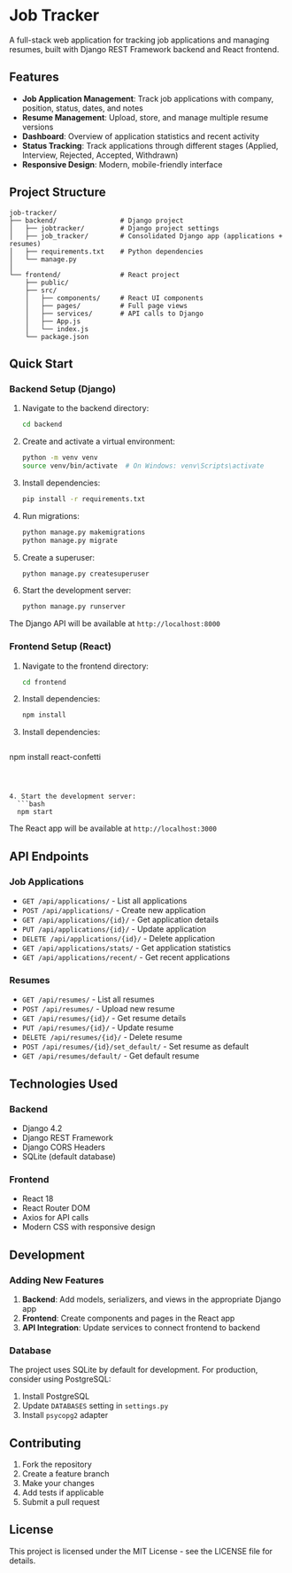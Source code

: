 # Job Tracker

A full-stack web application for tracking job applications and managing resumes, built with Django REST Framework backend and React frontend.

## Features

- **Job Application Management**: Track job applications with company, position, status, dates, and notes
- **Resume Management**: Upload, store, and manage multiple resume versions
- **Dashboard**: Overview of application statistics and recent activity
- **Status Tracking**: Track applications through different stages (Applied, Interview, Rejected, Accepted, Withdrawn)
- **Responsive Design**: Modern, mobile-friendly interface

## Project Structure

```
job-tracker/
├── backend/                # Django project
│   ├── jobtracker/         # Django project settings
│   ├── job_tracker/        # Consolidated Django app (applications + resumes)
│   ├── requirements.txt    # Python dependencies
│   └── manage.py
│
└── frontend/               # React project
    ├── public/
    ├── src/
    │   ├── components/     # React UI components
    │   ├── pages/          # Full page views
    │   ├── services/       # API calls to Django
    │   ├── App.js
    │   └── index.js
    └── package.json
```

## Quick Start

### Backend Setup (Django)

1. Navigate to the backend directory:
   ```bash
   cd backend
   ```

2. Create and activate a virtual environment:
   ```bash
   python -m venv venv
   source venv/bin/activate  # On Windows: venv\Scripts\activate
   ```

3. Install dependencies:
   ```bash
   pip install -r requirements.txt
   ```

4. Run migrations:
   ```bash
   python manage.py makemigrations
   python manage.py migrate
   ```

5. Create a superuser:
   ```bash
   python manage.py createsuperuser
   ```

6. Start the development server:
   ```bash
   python manage.py runserver
   ```

The Django API will be available at `http://localhost:8000`

### Frontend Setup (React)

1. Navigate to the frontend directory:
   ```bash
   cd frontend
   ```

2. Install dependencies:
   ```bash
   npm install
   ```
3. Install dependencies:
   ```bash
 npm install react-confetti  
 ```
  


4. Start the development server:
   ```bash
   npm start
   ```

   

The React app will be available at `http://localhost:3000`

## API Endpoints

### Job Applications
- `GET /api/applications/` - List all applications
- `POST /api/applications/` - Create new application
- `GET /api/applications/{id}/` - Get application details
- `PUT /api/applications/{id}/` - Update application
- `DELETE /api/applications/{id}/` - Delete application
- `GET /api/applications/stats/` - Get application statistics
- `GET /api/applications/recent/` - Get recent applications

### Resumes
- `GET /api/resumes/` - List all resumes
- `POST /api/resumes/` - Upload new resume
- `GET /api/resumes/{id}/` - Get resume details
- `PUT /api/resumes/{id}/` - Update resume
- `DELETE /api/resumes/{id}/` - Delete resume
- `POST /api/resumes/{id}/set_default/` - Set resume as default
- `GET /api/resumes/default/` - Get default resume

## Technologies Used

### Backend
- Django 4.2
- Django REST Framework
- Django CORS Headers
- SQLite (default database)

### Frontend
- React 18
- React Router DOM
- Axios for API calls
- Modern CSS with responsive design

## Development

### Adding New Features

1. **Backend**: Add models, serializers, and views in the appropriate Django app
2. **Frontend**: Create components and pages in the React app
3. **API Integration**: Update services to connect frontend to backend

### Database

The project uses SQLite by default for development. For production, consider using PostgreSQL:

1. Install PostgreSQL
2. Update `DATABASES` setting in `settings.py`
3. Install `psycopg2` adapter

## Contributing

1. Fork the repository
2. Create a feature branch
3. Make your changes
4. Add tests if applicable
5. Submit a pull request

## License

This project is licensed under the MIT License - see the LICENSE file for details.

